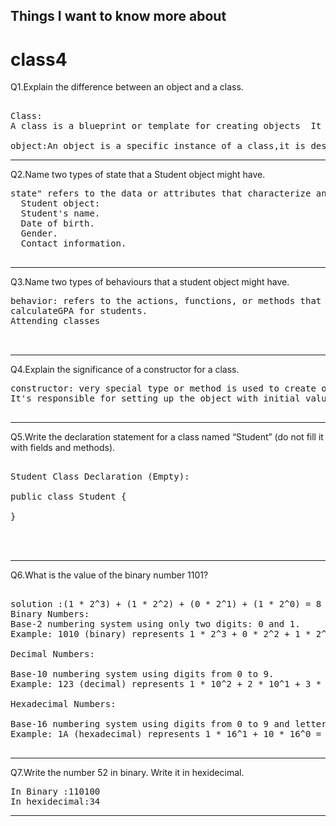 
## Things I want to know more about
# class4


Q1.Explain the difference between an object and a class.
<pre>

Class:
A class is a blueprint or template for creating objects  It defines the structure, state, and behavior that objects of that class will have .When you create an object from a class, you're essentially creating an instance of that class, and the object inherits the characteristics defined in the class,It defines the structure, attributes (state), and methods (behavior) that objects of that class will have.

object:An object is a specific instance of a class,it is described as a "software bundle" because it combines data or attributes (state) and functions or actions(behavior) that operate on the data.it  has own unique state and can perform actions defined by the class.
</pre>
-------------------------------------------------------------------------------------------------------------------------------


Q2.Name two types of state that a Student object might have.
<pre>
state" refers to the data or attributes that characterize an object,or properties or values associated with an object.
  Student object:
  Student's name. 
  Date of birth.
  Gender.
  Contact information.

</pre>
-------------------------------------------------------------------------------------------------------------------------------


Q3.Name two types of behaviours that a student object might have.
<pre>
behavior: refers to the actions, functions, or methods that an object can perform.
calculateGPA for students.
Attending classes 


</pre>
-------------------------------------------------------------------------------------------------------------------------------
Q4.Explain the significance of a constructor for a class.
<pre>
constructor: very special type or method is used to create object.
It's responsible for setting up the object with initial values and making sure it's ready to be used. Just like how you might need to prepare things before using them, a constructor ensures that an object is properly set up from the moment it's created. It helps keep things organized, makes sure everything starts off correctly, and is an important part of creating and using objects in programming.

</pre>
-------------------------------------------------------------------------------------------------------------------------------
Q5.Write the declaration statement for a class named “Student” (do not fill it with fields and methods).

<pre>

Student Class Declaration (Empty):

public class Student {

}



</pre>
-------------------------------------------------------------------------------------------------------------------------------

Q6.What is the value of the binary number 1101?
<pre>

solution :(1 * 2^3) + (1 * 2^2) + (0 * 2^1) + (1 * 2^0) = 8 + 4 + 0 + 1 = 13
Binary Numbers:
Base-2 numbering system using only two digits: 0 and 1.
Example: 1010 (binary) represents 1 * 2^3 + 0 * 2^2 + 1 * 2^1 + 0 * 2^0 = 10 (decimal).

Decimal Numbers:

Base-10 numbering system using digits from 0 to 9.
Example: 123 (decimal) represents 1 * 10^2 + 2 * 10^1 + 3 * 10^0 = 123 (decimal).

Hexadecimal Numbers:

Base-16 numbering system using digits from 0 to 9 and letters A to F (representing values 10 to 15).
Example: 1A (hexadecimal) represents 1 * 16^1 + 10 * 16^0 = 26 (decimal).

</pre>
-------------------------------------------------------------------------------------------------------------------------------
Q7.Write the number 52 in binary. Write it in hexidecimal.
<pre>
In Binary :110100
In hexidecimal:34
</pre>
-------------------------------------------------------------------------------------------------------------------------------

